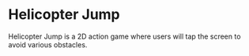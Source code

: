 # Helicopter Jump
Helicopter Jump is a 2D action game where users will tap the screen to avoid various obstacles.
